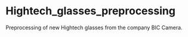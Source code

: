 # Hightech_glasses_preprocessing

Preprocessing of new Hightech glasses from the company BIC Camera. 
